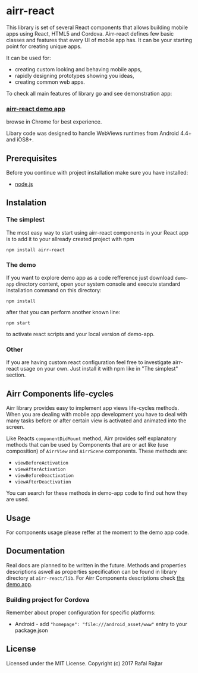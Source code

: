 # airr-react

This library is set of several React components that allows building mobile apps using React, HTML5 and Cordova.
Airr-react defines few basic classes and features that every UI of mobile app has. It can be your starting point for creating unique apps.

It can be used for:
* creating custom looking and behaving mobile apps,
* rapidly designing prototypes showing you ideas,
* creating common web apps.

To check all main features of library go and see demonstration app:
### [airr-react demo app](http://react.airr.pl) 
browse in Chrome for best experience. 

Libary code was designed to handle WebViews runtimes from Android 4.4+ and iOS8+.

## Prerequisites
Before you continue with project installation make sure you have installed:
* [node.js](https://nodejs.org/en/) 


## Instalation
### The simplest
The most easy way to start using airr-react components in your React app is to add it to your allready created project with npm
```
npm install airr-react
```

### The demo
If you want to explore demo app as a code refference just download `demo-app` directory content, open your system console and execute standard installation command on this directory:
```
npm install
```
after that you can perform another known line:
```
npm start
```
to activate react scripts and your local version of demo-app.


### Other
If you are having custom react configuration feel free to investigate airr-react usage on your own. Just install it with npm like in "The simplest" section.

## Airr Components life-cycles
Airr library provides easy to implement app views life-cycles methods. 
When you are dealing with mobile app development you have to deal with many tasks before or after certain view is activated and animated into the screen.

Like Reacts `componentDidMount` method, Airr provides self explanatory methods that can be used by Components that are or act like (use composition) of `AirrView` and `AirrScene` components. These methods are:
* `viewBeforeActivation`
* `viewAfterActivation`
* `viewBeforeDeactivation`
* `viewAfterDeactivation`

You can search for these methods in demo-app code to find out how they are used.

## Usage
For components usage please reffer at the moment to the demo app code. 

## Documentation
Real docs are planned to be written in the future. 
Methods and properties descriptions aswell as properties specification can be found in library directory at `airr-react/lib`.
For Airr Components descriptions check [the demo app](http://react.airr.pl). 

### Building project for Cordova
Remember about proper configuration for specific platforms:
* Android - add `"homepage": "file:///android_asset/www"` entry to your package.json

## License

Licensed under the MIT License.
Copyright (c) 2017 Rafal Rajtar

